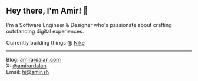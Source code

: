 ## Hey there, I'm Amir! 👋

I'm a Software Engineer & Designer who's passionate about crafting outstanding digital experiences.

Currently building things @ [Nike](https://lebronjamesinnovationcenter.nike.com/)  

----

Blog: [amirardalan.com](https://amir.sh)  
X: [@amirardalan](https://x.com/amirardalan)  
Email: hi@amir.sh

<!---
amirardalan/amirardalan is a ✨ special ✨ repository because its `README.md` (this file) appears on your GitHub profile.
You can click the Preview link to take a look at your changes.
--->

